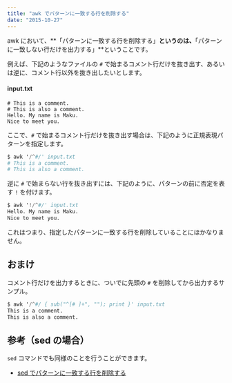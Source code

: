 ```yaml
---
title: "awk でパターンに一致する行を削除する"
date: "2015-10-27"
---
```


awk において、**「パターンに一致する行を削除する」**というのは、**「パターンに一致しない行だけを出力する」**ということです。

例えば、下記のようなファイルの `#` で始まるコメント行だけを抜き出す、あるいは逆に、コメント行以外を抜き出したいとします。

#### input.txt
```
# This is a comment.
# This is also a comment.
Hello. My name is Maku.
Nice to meet you.
```

ここで、`#` で始まるコメント行だけを抜き出す場合は、下記のように正規表現パターンを指定します。

```awk
$ awk '/^#/' input.txt
# This is a comment.
# This is also a comment.
```

逆に `#` で始まらない行を抜き出すには、下記のように、パターンの前に否定を表す `!` を付けます。

```awk
$ awk '!/^#/' input.txt
Hello. My name is Maku.
Nice to meet you.
```

これはつまり、指定したパターンに一致する行を削除していることにほかなりません。


おまけ
----

コメント行だけを出力するときに、ついでに先頭の `#` を削除してから出力するサンプル。

```awk
$ awk '/^#/ { sub("^[# ]+", ""); print }' input.txt
This is a comment.
This is also a comment.
```

参考（sed の場合）
----

`sed` コマンドでも同様のことを行うことができます。

* [sed でパターンに一致する行を削除する](../sed/delete-matched-lines.html)

